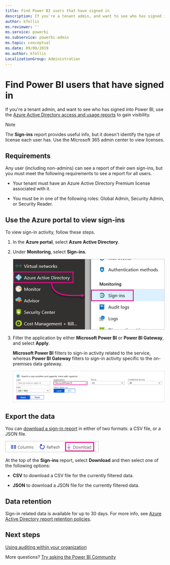 ```yaml
---
title: Find Power BI users that have signed in
description: If you're a tenant admin, and want to see who has signed into Power BI, you can use the Azure Active Directory access and usage reports to gain visibility.
author: kfollis
ms.reviewer: ''
ms.service: powerbi
ms.subservice: powerbi-admin
ms.topic: conceptual
ms.date: 09/09/2019
ms.author: kfollis
LocalizationGroup: Administration
---
```


# Find Power BI users that have signed in

If you're a tenant admin, and want to see who has signed into Power BI, use the [Azure Active Directory access and usage reports](/azure/active-directory/reports-monitoring/concept-sign-ins) to gain visibility.

> [!NOTE]
> The **Sign-ins** report provides useful info, but it doesn't identify the type of license each user has. Use the Microsoft 365 admin center to view licenses.

## Requirements

Any user (including non-admins) can see a report of their own sign-ins, but you must meet the following requirements to see a report for all users.

* Your tenant must have an Azure Active Directory Premium license associated with it.

* You must be in one of the following roles: Global Admin, Security Admin, or Security Reader.

## Use the Azure portal to view sign-ins

To view sign-in activity, follow these steps.

1. In the **Azure portal**, select **Azure Active Directory**.

1. Under **Monitoring**, select **Sign-ins**.
   
    ![Screenshot of the Azure UI with the Azure Active Directory and Sign-ins options highlighted.](media/service-admin-access-usage/azure-portal-sign-ins.png)

1. Filter the application by either **Microsoft Power BI** or **Power BI Gateway**, and select **Apply**.

    **Microsoft Power BI** filters to sign-in activity related to the service, whereas **Power BI Gateway** filters to sign-in activity specific to the on-premises data gateway.
   
    ![Screenshot of the Sign-ins filter with the Applications field highlighted.](media/service-admin-access-usage/sign-in-filter.png)

## Export the data

You can [download a sign-in report](/azure/active-directory/reports-monitoring/quickstart-download-sign-in-report) in either of two formats: a CSV file, or a JSON file.

![Screenshot of the download button.](media/service-admin-access-usage/download-sign-in-data-csv.png)

At the top of the **Sign-ins** report, select **Download** and then select one of the following options:

* **CSV** to download a CSV file for the currently filtered data.

* **JSON** to download a JSON file for the currently filtered data.

## Data retention

Sign-in related data is available for up to 30 days. For more info, see [Azure Active Directory report retention policies](/azure/active-directory/reports-monitoring/reference-reports-data-retention).

## Next steps

[Using auditing within your organization](service-admin-auditing.md)

More questions? [Try asking the Power BI Community](https://community.powerbi.com/)